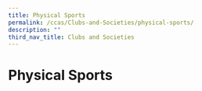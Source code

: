 ```yaml
---
title: Physical Sports
permalink: /ccas/Clubs-and-Societies/physical-sports/
description: ""
third_nav_title: Clubs and Societies
---
```

# Physical Sports